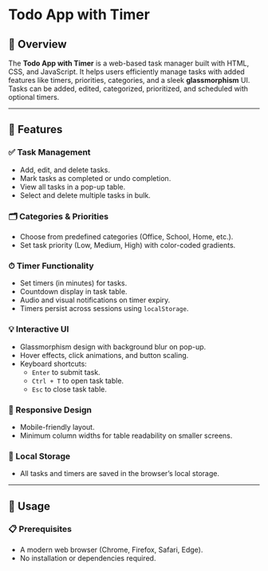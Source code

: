 # Todo App with Timer

## 📝 Overview
The **Todo App with Timer** is a web-based task manager built with HTML, CSS, and JavaScript. It helps users efficiently manage tasks with added features like timers, priorities, categories, and a sleek **glassmorphism** UI. Tasks can be added, edited, categorized, prioritized, and scheduled with optional timers.

---

## 🚀 Features

### ✅ Task Management
- Add, edit, and delete tasks.
- Mark tasks as completed or undo completion.
- View all tasks in a pop-up table.
- Select and delete multiple tasks in bulk.

### 🗂 Categories & Priorities
- Choose from predefined categories (Office, School, Home, etc.).
- Set task priority (Low, Medium, High) with color-coded gradients.

### ⏱ Timer Functionality
- Set timers (in minutes) for tasks.
- Countdown display in task table.
- Audio and visual notifications on timer expiry.
- Timers persist across sessions using `localStorage`.

### 💡 Interactive UI
- Glassmorphism design with background blur on pop-up.
- Hover effects, click animations, and button scaling.
- Keyboard shortcuts:
  - `Enter` to submit task.
  - `Ctrl + T` to open task table.
  - `Esc` to close task table.

### 📱 Responsive Design
- Mobile-friendly layout.
- Minimum column widths for table readability on smaller screens.

### 💾 Local Storage
- All tasks and timers are saved in the browser’s local storage.

---

## 🔧 Usage

### 📋 Prerequisites
- A modern web browser (Chrome, Firefox, Safari, Edge).
- No installation or dependencies required.